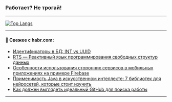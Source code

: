 ### Работает? Не трогай!

---
<!--
#### 🛠️ Technical stack:

![Java](https://img.shields.io/badge/Java-informational?logo=Oracle&style=flat&logoColor=white&color=FF4500)
![Kotlin](https://img.shields.io/badge/Kotlin-informational?logo=Kotlin&style=flat&logoColor=white&color=774D97)
![TS](https://img.shields.io/badge/TypeScript-informational?logo=typeScript&style=flat&logoColor=black&color=017acc)
![Python](https://img.shields.io/badge/Python-informational?logo=Python&style=flat&logoColor=black&color=ffdd54) <br>
![Spring](https://img.shields.io/badge/Spring-informational?logo=Spring&style=flat&logoColor=white&color=6DB33F) 
![SpringBoot](https://img.shields.io/badge/SpringBoot-informational?logo=SpringBoot&style=flat&logoColor=white&color=6DB33F)
![Nest](https://img.shields.io/badge/NestJS-informational?logo=NestJS&style=flat&logoColor=white&color=E0234E) 
![NodeJS](https://img.shields.io/badge/NodeJS-informational?logo=node.js&style=flat&logoColor=white&color=70A760)<br>
![PostgreSQL](https://img.shields.io/badge/PostgreSQL-informational?logo=PostgreSQL&style=flat&logoColor=white&color=DAA520)
![MongoDB](https://img.shields.io/badge/MongoDB-informational?logo=MongoDB&style=flat&logoColor=white&color=870000)
![Apache](https://img.shields.io/badge/Apache-informational?logo=apache&style=flat&logoColor=white&color=f74e28)

___ 
-->

<!--- #### 🛠️ : --->

[![Top Langs](https://github-readme-stats-82jvfl3w3-advtsettinggmailcoms-projects.vercel.app/api/top-langs/?username=zloylis&langs_count=10&hide_title=true&title_color=e6edf3&size_weight=0.5&count_weight=0.5&layout=compact&hide_progress=true&hide_border=true&theme=dracula)](https://github.com/zloylis)

<!---


####  :octocat:&nbsp;&nbsp; Статистика:

![GitHub stats](https://github-readme-stats-u2qms2cxw-advtsettinggmailcoms-projects.vercel.app/api?username=zloylis&show_icons=true&hide_border=true&theme=dracula&title_color=e6edf3&include_all_commits=true&count_private=true&hide_rank=false&hide_title=true&rank_icon=github)
-->
---

#### 💬 Свежее с habr.com:

<!-- BLOG-POST-LIST:START -->
- [Идентификаторы в БД: INT vs UUID](https://habr.com/ru/articles/864188/?utm_source=habrahabr&utm_medium=rss&utm_campaign=864188)
- [RTS — Реактивный язык программирования свободных структур данных](https://habr.com/ru/articles/864358/?utm_source=habrahabr&utm_medium=rss&utm_campaign=864358)
- [Особенности использования сторонних сервисов в мобильных приложениях на примере Firebase](https://habr.com/ru/companies/swordfish_security/articles/864190/?utm_source=habrahabr&utm_medium=rss&utm_campaign=864190)
- [Применимость Java в искусственном интеллекте: 7 библиотек для нейросетей, которые стоит изучить](https://habr.com/ru/articles/864352/?utm_source=habrahabr&utm_medium=rss&utm_campaign=864352)
- [Как должен выглядеть идеальный GitHub для поиска работы](https://habr.com/ru/articles/863238/?utm_source=habrahabr&utm_medium=rss&utm_campaign=863238)
<!-- BLOG-POST-LIST:END -->

---
